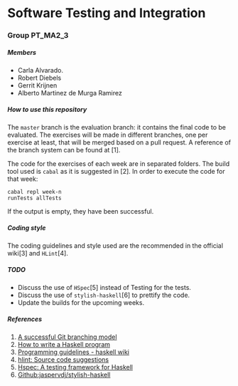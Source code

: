 # Software Testing and Integration

### Group PT_MA2_3

##### Members

- Carla Alvarado.
- Robert Diebels
- Gerrit Krijnen
- Alberto Martinez de Murga Ramirez

##### How to use this repository

The ```master``` branch is the evaluation branch: it contains the final code to be evaluated. The exercises will be made in different branches, one per exercise at least, that will be merged based on a pull request. A reference of the branch system can be found at [1].

The code for the exercises of each week are in separated folders. The build tool used is ```cabal``` as it is suggested in [2]. In order to execute the code for that week:
```
cabal repl week-n
runTests allTests
```
If the output is empty, they have been successful.

##### Coding style

The coding guidelines and style used are the recommended in the official wiki[3] and ```HLint```[4].

##### TODO
- Discuss the use of ```HSpec```[5] instead of Testing for the tests.
- Discuss the use of ```stylish-haskell```[6] to prettify the code.
- Update the builds for the upcoming weeks.

##### References

1. [A successful Git branching model](http://nvie.com/posts/a-successful-git-branching-model/)
2. [How to write a Haskell program](https://wiki.haskell.org/How_to_write_a_Haskell_program)
3. [Programming guidelines - haskell wiki](https://wiki.haskell.org/Programming_guidelines)
4. [hlint: Source code suggestions](https://hackage.haskell.org/package/hlint#readme)
5. [Hspec: A testing framework for Haskell](https://hspec.github.io/)
6. [Github:jaspervdj/stylish-haskell](https://github.com/jaspervdj/stylish-haskell)
